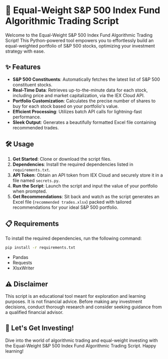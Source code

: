 # 🚀 Equal-Weight S&P 500 Index Fund Algorithmic Trading Script

Welcome to the Equal-Weight S&P 500 Index Fund Algorithmic Trading Script! This Python-powered tool empowers you to effortlessly build an equal-weighted portfolio of S&P 500 stocks, optimizing your investment strategy with ease.

## ✨ Features

- **S&P 500 Constituents**: Automatically fetches the latest list of S&P 500 constituent stocks.
- **Real-Time Data**: Retrieves up-to-the-minute data for each stock, including price and market capitalization, via the IEX Cloud API.
- **Portfolio Customization**: Calculates the precise number of shares to buy for each stock based on your portfolio's value.
- **Efficient Processing**: Utilizes batch API calls for lightning-fast performance.
- **Sleek Output**: Generates a beautifully formatted Excel file containing recommended trades.

## 🛠️ Usage

1. **Get Started**: Clone or download the script files.
2. **Dependencies**: Install the required dependencies listed in `requirements.txt`.
3. **API Token**: Obtain an API token from IEX Cloud and securely store it in a file named `secrets.py`.
4. **Run the Script**: Launch the script and input the value of your portfolio when prompted.
5. **Get Recommendations**: Sit back and watch as the script generates an Excel file (`recommended trades.xlsx`) packed with tailored recommendations for your ideal S&P 500 portfolio.

## 📋 Requirements

To install the required dependencies, run the following command:

```bash
pip install -r requirements.txt
```

- Pandas
- Requests
- XlsxWriter

## ⚠️ Disclaimer

This script is an educational tool meant for exploration and learning purposes. It is not financial advice. Before making any investment decisions, conduct thorough research and consider seeking guidance from a qualified financial advisor.

## 🌟 Let's Get Investing!

Dive into the world of algorithmic trading and equal-weight investing with the Equal-Weight S&P 500 Index Fund Algorithmic Trading Script. Happy learning!

